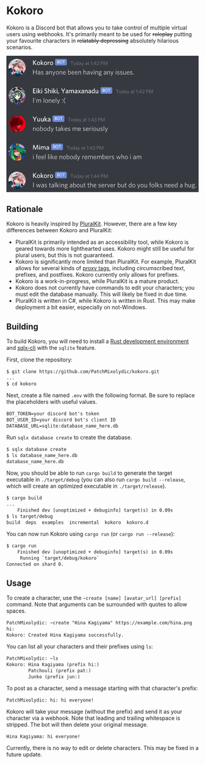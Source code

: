 # Kokoro
Kokoro is a Discord bot that allows you to take control of multiple virtual
users using webhooks. It's primarily meant to be used for ~~roleplay~~ putting
your favourite characters in ~~relatably depressing~~ absolutely hilarious
scenarios.

![A conversation between several characters from Touhou Project. Kokoro: "Has anyone been having any issues." Eiki: "I'm lonely [frown]". Yuuka: "nobody takes me seriously". Mima: "i feel like nobody remembers who i am". Kokoro: "I was talking about the server but do you folks need a hug."](https://github.com/PatchMixolydic/kokoro/blob/main/media/example.png?raw=true)

## Rationale
Kokoro is heavily inspired by [PluralKit](https://pluralkit.me/). However, there
are a few key differences between Kokoro and PluralKit:

* PluralKit is primarily intended as an accessibility tool, while Kokoro is
  geared towards more lighthearted uses. Kokoro might still be useful for
  plural users, but this is not guaranteed.
* Kokoro is significantly more limited than PluralKit. For example, PluralKit
  allows for several kinds of [proxy tags], including circumscribed text,
  prefixes, and postfixes. Kokoro currently only allows for prefixes.
* Kokoro is a work-in-progress, while PluralKit is a mature product.
* Kokoro does not currently have commands to edit your characters; you must
  edit the database manually. This will likely be fixed in due time.
* PluralKit is written in C#, while Kokoro is written in Rust. This may make
  deployment a bit easier, especially on not-Windows.

[proxy tags]: https://pluralkit.me/start/#set-some-proxy-tags

## Building
To build Kokoro, you will need to install a
[Rust development environment][rust] and [sqlx-cli] with the `sqlite` feature.

First, clone the repository:
```console
$ git clone https://github.com/PatchMixolydic/kokoro.git
...
$ cd kokoro
```

Next, create a file named `.env` with the following format. Be sure to replace
the placeholders with useful values.
```
BOT_TOKEN=your discord bot's token
BOT_USER_ID=your discord bot's client ID
DATABASE_URL=sqlite:database_name_here.db
```

Run `sqlx database create` to create the database.
```
$ sqlx database create
$ ls database_name_here.db
database_name_here.db
```

Now, you should be able to run `cargo build` to generate the target executable
in `./target/debug` (you can also run `cargo build --release`, which will
create an optimized executable in `./target/release`).
```
$ cargo build
...
    Finished dev [unoptimized + debuginfo] target(s) in 0.09s
$ ls target/debug
build  deps  examples  incremental  kokoro  kokoro.d
```

You can now run Kokoro using `cargo run` (or `cargo run --release`):
```
$ cargo run
    Finished dev [unoptimized + debuginfo] target(s) in 0.09s
     Running `target/debug/kokoro`
Connected on shard 0.
```

[rust]: https://www.rust-lang.org/learn/get-started
[sqlx-cli]: https://github.com/launchbadge/sqlx/tree/master/sqlx-cli#with-rust-toolchain

## Usage
To create a character, use the `~create [name] [avatar_url] [prefix]` command.
Note that arguments can be surrounded with quotes to allow spaces.

```
PatchMixolydic: ~create "Hina Kagiyama" https://example.com/hina.png hi:
Kokoro: Created Hina Kagiyama successfully.
```

You can list all your characters and their prefixes using `ls`:
```
PatchMixolydic: ~ls
Kokoro: Hina Kagiyama (prefix hi:)
        Patchouli (prefix pat:)
        Junko (prefix jun:)
```

To post as a character, send a message starting with that character's prefix:
```
PatchMixolydic: hi: hi everyone!
```

Kokoro will take your message (without the prefix) and send it as your
character via a webhook. Note that leading and trailing whitespace is stripped.
The bot will then delete your original message.
```
Hina Kagiyama: hi everyone!
```

Currently, there is no way to edit or delete characters. This may be fixed in
a future update.
